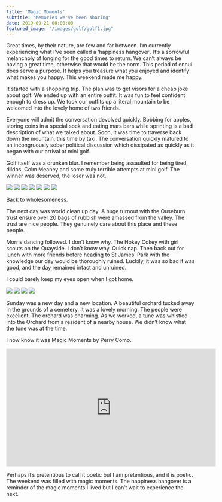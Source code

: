 ```yaml
---
title: 'Magic Moments'
subtitle: "Memories we've been sharing"
date: 2019-09-21 00:00:00
featured_image: "/images/golf/golf1.jpg"
---
```



Great times, by their nature, are few and far between. I’m currently experiencing what I’ve seen called a ‘happiness hangover’. It’s a sorrowful melancholy of longing for the good times to return. We can’t always be having a great time, otherwise that would be the norm. This period of ennui does serve a purpose. It helps you treasure what you enjoyed and identify what makes you happy. This weekend made me happy.

It started with a shopping trip. The plan was to get visors for a cheap joke about golf. We ended up with an entire outfit. It was fun to feel confident enough to dress up. We took our outfits up a literal mountain to be welcomed into the lovely home of two friends.

Everyone will admit the conversation devolved quickly. Bobbing for apples, storing coins in a special sock and eating mars bars while sprinting is a bad description of what we talked about. Soon, it was time to traverse back down the mountain, this time by taxi. The conversation quickly matured to an incongruously sober political discussion which dissipated as quickly as it began with our arrival at mini golf.

Golf itself was a drunken blur. I remember being assaulted for being tired, dildos, Colm Meaney and some truly terrible attempts at mini golf. The winner was deserved, the loser was not. 

<div class="gallery" data-columns="3">
	<img src="/images/golf/golf1.jpg">
	<img src="/images/golf/golf2.jpg">
	<img src="/images/golf/golf3.jpg">
	<img src="/images/golf/golf4.jpg">
	<img src="/images/golf/golf5.jpg">
	<img src="/images/golf/golf6.jpg">
	<img src="/images/golf/golf7.jpg">
</div>

Back to wholesomeness.

The next day was world clean up day. A huge turnout with the Ouseburn trust ensure over 20 bags of rubbish were amassed from the valley. The trust are nice people. They genuinely care about this place and these people.

Morris dancing followed. I don’t know why. The Hokey Cokey with girl scouts on the Quayside. I don’t know why. Quick nap. Then back out for lunch with more friends before heading to St James’ Park with the knowledge our day would be thoroughly ruined. Luckily, it was so bad it was good, and the day remained intact and unruined.

I could barely keep my eyes open when I got home.

<div class="gallery" data-columns="2">
	<img src="/images/golf/ouseburn.jpg">
	<img src="/images/golf/ouseburn2.jpg">
	<img src="/images/golf/orchard1.jpg">
	<img src="/images/golf/orchard2.jpg">
</div>

Sunday was a new day and a new location. A beautiful orchard tucked away in the grounds of a cemetery. It was a lovely morning. The people were excellent. The orchard was charming. As we worked, a tune was whistled into the Orchard from a resident of a nearby house. We didn’t know what the tune was at the time.

I now know it was Magic Moments by Perry Como.

<iframe width="560" height="315"
src="https://www.youtube.com/embed/yI9Zm3BaQFg" 
frameborder="0" 
allow="accelerometer; autoplay; encrypted-media; gyroscope; picture-in-picture" 
allowfullscreen></iframe>

Perhaps it’s pretentious to call it poetic but I am pretentious, and it is poetic. The weekend was filled with magic moments. The happiness hangover is a reminder of the magic moments I lived but I can’t wait to experience the next. 

